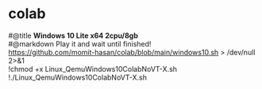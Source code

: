 # colab

#@title **Windows 10 Lite x64 2cpu/8gb**
<br>
#@markdown Play it and wait until finished!
<br>
https://github.com/momit-hasan/colab/blob/main/windows10.sh > /dev/null 2>&1
<br>
!chmod +x Linux_QemuWindows10ColabNoVT-X.sh
<br>
!./Linux_QemuWindows10ColabNoVT-X.sh

